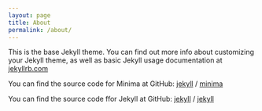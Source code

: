 ```yaml
---
layout: page
title: About
permalink: /about/
---
```


This is the base Jekyll theme. You can find out more info about customizing your Jekyll theme, as well as basic Jekyll usage documentation at [jekyllrb.com](https://jekyllrb.com/)

You can find the source code for Minima at GitHub:
[jekyll][jekyll-organization] /
[minima](https://github.com/jekyll/minima)

You can find the source code ffor Jekyll at GitHub:
[jekyll][jekyll-organization] /
[jekyll](https://github.com/jekyll/jekyll)


[jekyll-organization]: https://github.com/jekyll
